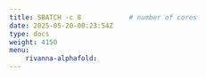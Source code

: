 ```yaml
---
title: SBATCH -c 8            # number of cores
date: 2025-05-20-00:23:54Z
type: docs 
weight: 4150
menu: 
    rivanna-alphafold:
---
```



